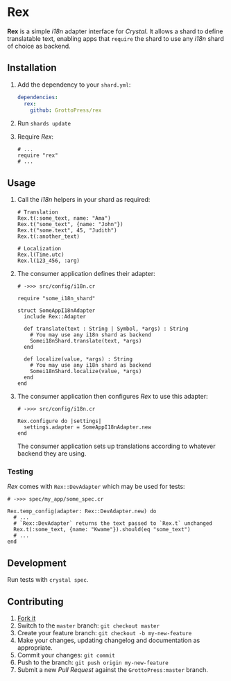 # Rex

**Rex** is a simple *i18n* adapter interface for *Crystal*. It allows a shard to define translatable text, enabling apps that `require` the shard to use any *i18n* shard of choice as backend.

## Installation

1. Add the dependency to your `shard.yml`:

   ```yaml
   dependencies:
     rex:
       github: GrottoPress/rex
   ```

1. Run `shards update`

1. Require *Rex*:

   ```crystal
   # ...
   require "rex"
   # ...
   ```

## Usage

1. Call the *i18n* helpers in your shard as required:

   ```crystal
   # Translation
   Rex.t(:some_text, name: "Ama")
   Rex.t("some_text", {name: "John"})
   Rex.t("some.text", 45, "Judith")
   Rex.t(:another_text)

   # Localization
   Rex.l(Time.utc)
   Rex.l(123_456, :arg)
   ```

1. The consumer application defines their adapter:

   ```crystal
   # ->>> src/config/i18n.cr

   require "some_i18n_shard"

   struct SomeAppI18nAdapter
     include Rex::Adapter

     def translate(text : String | Symbol, *args) : String
       # You may use any i18n shard as backend
       Somei18nShard.translate(text, *args)
     end

     def localize(value, *args) : String
       # You may use any i18n shard as backend
       Somei18nShard.localize(value, *args)
     end
   end
   ```

1. The consumer application then configures *Rex* to use this adapter:

   ```crystal
   # ->>> src/config/i18n.cr

   Rex.configure do |settings|
     settings.adapter = SomeAppI18nAdapter.new
   end
   ```

   The consumer application sets up translations according to whatever backend they are using.

### Testing

*Rex* comes with `Rex::DevAdapter` which may be used for tests:

```crystal
# ->>> spec/my_app/some_spec.cr

Rex.temp_config(adapter: Rex::DevAdapter.new) do
  # ...
  # `Rex::DevAdapter` returns the text passed to `Rex.t` unchanged
  Rex.t(:some_text, {name: "Kwame"}).should(eq "some_text")
  # ...
end
```

## Development

Run tests with `crystal spec`.

## Contributing

1. [Fork it](https://github.com/GrottoPress/rex/fork)
1. Switch to the `master` branch: `git checkout master`
1. Create your feature branch: `git checkout -b my-new-feature`
1. Make your changes, updating changelog and documentation as appropriate.
1. Commit your changes: `git commit`
1. Push to the branch: `git push origin my-new-feature`
1. Submit a new *Pull Request* against the `GrottoPress:master` branch.
